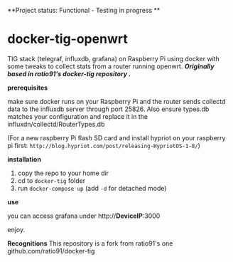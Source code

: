 **Project status: Functional - Testing in progress **


# docker-tig-openwrt
TIG stack (telegraf, influxdb, grafana) on Raspberry Pi using docker with some tweaks to collect stats from a router running openwrt.
***Originally based in ratio91's docker-tig repository  .***

**prerequisites**

make sure docker runs on your Raspberry Pi and the router sends collectd data to the influxdb server through port 25826.
Also ensure types.db matches your configuration and replace it in the influxdn/collectd/RouterTypes.db

(For a new raspberry Pi flash SD card and install hypriot on your raspberry pi first: `http://blog.hypriot.com/post/releasing-HypriotOS-1-8/`)

**installation**

1. copy the repo to your home dir 
2. cd to `docker-tig` folder
2. run `docker-compose up` (add `-d` for detached mode)

**use**

you can access grafana under http://**DeviceIP**:3000
  
enjoy.


**Recognitions** 
This repository is a fork from ratio91's one github.com/ratio91/docker-tig
